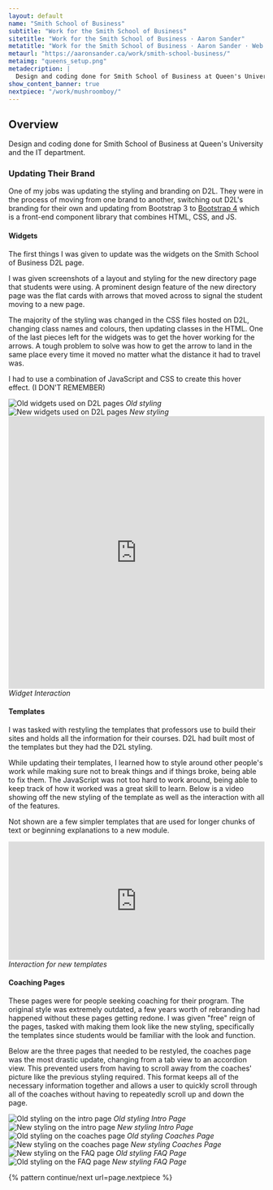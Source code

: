 ```yaml
---
layout: default
name: "Smith School of Business"
subtitle: "Work for the Smith School of Business"
sitetitle: "Work for the Smith School of Business · Aaron Sander"
metatitle: "Work for the Smith School of Business · Aaron Sander · Web Development Portfolio"
metaurl: "https://aaronsander.ca/work/smith-school-business/"
metaimg: "queens_setup.png"
metadecription: |
  Design and coding done for Smith School of Business at Queen's University and the IT department.
show_content_banner: true
nextpiece: "/work/mushroomboy/"
---
```

<div class="max-length gutter">
  <h2 id="overview">Overview</h2>
  <p class="overview mega push-2">Design and coding done for Smith School of Business at Queen's University and the IT department.</p>
  <h3>Updating Their Brand</h3>
  <p>One of my jobs was updating the styling and branding on D2L. They were in the process of moving from one brand to another, switching out D2L's branding for their own and updating from Bootstrap 3 to <a href="https://getbootstrap.com/">Bootstrap 4</a> which is a front-end component library that combines HTML, CSS, and JS.</p>
  <h4>Widgets</h4>
  <p>The first things I was given to update was the widgets on the Smith School of Business D2L page.</p>
  <p>I was given screenshots of a layout and styling for the new directory page that students were using. A prominent design feature of the new directory page was the flat cards with arrows that moved across to signal the student moving to a new page.</p>
  <p>The majority of the styling was changed in the CSS files hosted on D2L, changing class names and colours, then updating classes in the HTML. One of the last pieces left for the widgets was to get the hover working for the arrows. A tough problem to solve was how to get the arrow to land in the same place every time it moved no matter what the distance it had to travel was.</p>
  <p>I had to use a combination of JavaScript and CSS to create this hover effect. (I DON'T REMEMBER)</p>
</div>
<div class="wrapper push-2 grid">
  <div class="unit xs-1 s-1 m-1-2 l-1-2">
    <img class="img-flex" src="/images/widgets_before.png" alt="Old widgets used on D2L pages">
    <i class="micro gutter-1-2">Old styling</i>
  </div>
  <div class="unit xs-1 s-1 m-1-2 l-1-2">
    <img class="img-flex" src="/images/widgets_after.png" alt="New widgets used on D2L pages">
    <i class="micro gutter-1-2">New styling</i>
  </div>
  <div class="unit unit-xs-centered xs-1 s-1 m-1-2 l-1-2">
    <div style="padding:106.52% 0 0 0;position:relative;"><iframe src="https://player.vimeo.com/video/373016289?autoplay=1&loop=1&color=ffffff&title=0&byline=0&portrait=0" style="position:absolute;top:0;left:0;width:100%;height:100%;" frameborder="0" allow="autoplay; fullscreen" allowfullscreen></iframe></div><script src="https://player.vimeo.com/api/player.js"></script>
    <i class="micro gutter-1-2">Widget Interaction</i>
  </div>
</div>
<div class="max-length gutter">
  <h4>Templates</h4>
  <p>I was tasked with restyling the templates that professors use to build their sites and holds all the information for their courses. D2L had built most of the templates but they had the D2L styling.</p>
  <p>While updating their templates, I learned how to style around other people's work while making sure not to break things and if things broke, being able to fix them. The JavaScript was not too hard to work around, being able to keep track of how it worked was a great skill to learn. Below is a video showing off the new styling of the template as well as the interaction with all of the features.</p>
  <p>Not shown are a few simpler templates that are used for longer chunks of text or beginning explanations to a new module.</p>
</div>
<div class="wrapper push-2 grid">
  <div class="unit xs-1 s-1 m-1 l-1">
    <div style="padding:46.25% 0 0 0;position:relative;"><iframe src="https://player.vimeo.com/video/373203070?autoplay=1&loop=1&color=ffffff&title=0&byline=0&portrait=0" style="position:absolute;top:0;left:0;width:100%;height:100%;" frameborder="0" allow="autoplay; fullscreen" allowfullscreen></iframe></div><script src="https://player.vimeo.com/api/player.js"></script>
    <i class="micro gutter">Interaction for new templates</i>
  </div>
</div>
<div class="max-length gutter">
  <h4>Coaching Pages</h4>
  <p>These pages were for people seeking coaching for their program. The original style was extremely outdated, a few years worth of rebranding had happened without these pages getting redone. I was given "free" reign of the pages, tasked with making them look like the new styling, specifically the templates since students would be familiar with the look and function.</p>
  <p>Below are the three pages that needed to be restyled, the coaches page was the most drastic update, changing from a tab view to an accordion view. This prevented users from having to scroll away from the coaches' picture like the previous styling required. This format keeps all of the necessary information together and allows a user to quickly scroll through all of the coaches without having to repeatedly scroll up and down the page.</p>
</div>
<div class="wrapper push-2 grid">
  <div class="unit xs-1 s-1 m-1-2 l-1-2 push gutter-1-2">
    <img class="img-flex" src="/images/coaching1_old.png" alt="Old styling on the intro page">
    <i class="micro">Old styling Intro Page</i>
  </div>
  <div class="unit xs-1 s-1 m-1-2 l-1-2 push gutter-1-2">
    <img class="img-flex" src="/images/coaching1_after.png" alt="New styling on the intro page">
    <i class="micro">New styling Intro Page</i>
  </div>
  <div class="unit xs-1 s-1 m-1-2 l-1-2 push gutter-1-2">
    <img class="img-flex" src="/images/coaching2_old.png" alt="Old styling on the coaches page">
    <i class="micro">Old styling Coaches Page</i>
  </div>
  <div class="unit xs-1 s-1 m-1-2 l-1-2 push gutter-1-2">
    <img class="img-flex" src="/images/coaching2_after.png" alt="New styling on the coaches page">
    <i class="micro">New styling Coaches Page</i>
  </div>
  <div class="unit xs-1 s-1 m-1-2 l-1-2 push gutter-1-2">
    <img class="img-flex" src="/images/coaching3_old.png" alt="New styling on the FAQ page">
    <i class="micro">Old styling FAQ Page</i>
  </div>
  <div class="unit xs-1 s-1 m-1-2 l-1-2 push gutter-1-2">
    <img class="img-flex" src="/images/coaching3_after.png" alt="Old styling on the FAQ page">
    <i class="micro">New styling FAQ Page</i>
  </div>
</div>

{% pattern continue/next url=page.nextpiece %}
